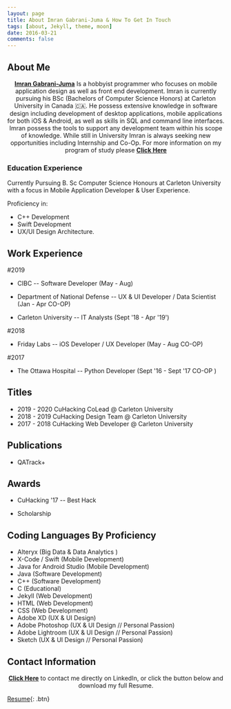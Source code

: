 ```yaml
---
layout: page
title: About Imran Gabrani-Juma & How To Get In Touch
tags: [about, Jekyll, theme, moon]
date: 2016-03-21
comments: false
---
```


## About Me

<center><a href="https://imranjuma.github.io"><b>Imran Gabrani-Juma</b></a> Is a hobbyist programmer who focuses on mobile application design as well as front end development. Imran is currently pursuing his BSc (Bachelors of Computer Science Honors) at Carleton University in Canada 🇨🇦. He possess extensive knowledge in software design including development of desktop applications, mobile applications for both iOS & Android, as well as skills in SQL and command line interfaces. Imran possess the tools to support any development team within his scope of knowledge. While still in University Imran is always seeking new opportunities including Internship and Co-Op. For more information on my program of study please <a href="https://calendar.carleton.ca/undergrad/undergradprograms/computerscience/#Computer_Science__Mobile_Computing_Stream__BCS_Honours"><b>Click Here</b></a> </center>

### Education Experience

Currently Pursuing B. Sc Computer Science Honours at Carleton University with a focus in Mobile Application Developer & User Experience.

Proficiency in:
- C++ Development
- Swift Development
- UX/UI Design Architecture.    

## Work Experience

#2019

- CIBC
-- Software Developer (May - Aug)

- Department of National Defense
-- UX & UI Developer / Data Scientist (Jan - Apr CO-OP)

- Carleton University
-- IT Analysts (Sept '18 - Apr '19')

#2018
- Friday Labs
-- iOS Developer / UX Developer (May - Aug CO-OP)

#2017
- The Ottawa Hospital
-- Python Developer (Sept '16 - Sept '17 CO-OP )

## Titles

- 2019 - 2020 CuHacking CoLead @ Carleton University
- 2018 - 2019 CuHacking Design Team @ Carleton University
- 2017 - 2018 CuHacking Web Developer  @ Carleton University




## Publications

- QATrack+

## Awards

- CuHacking '17 -- Best Hack

- Scholarship

## Coding Languages By Proficiency
* Alteryx (Big Data & Data Analytics )
* X-Code / Swift (Mobile Development)
* Java for Android Studio (Mobile Development)
* Java (Software Development)
* C++ (Software Development)
* C (Educational)
* Jekyll (Web Development)
* HTML (Web Development)
* CSS (Web Development)
* Adobe XD (UX & UI Design)
* Adobe Photoshop (UX & UI Design // Personal Passion)
* Adobe Lightroom (UX & UI Design // Personal Passion)
* Sketch (UX & UI Design // Personal Passion)

## Contact Information

<center><a href="https://www.linkedin.com/in/imran-juma-939173129/"><b>Click Here</b></a> to contact me directly on LinkedIn, or click the button below and download my full Resume.</center>

[Resume](https://drive.google.com/file/d/1pMgzb8YlLdYMvf3GXtvw3ClWREFcc9r9/view?usp=sharing){: .btn}

